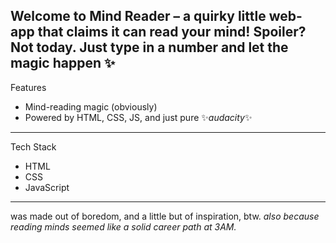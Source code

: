 Welcome to **Mind Reader** – a quirky little web-app that claims it can read your mind!
Spoiler? Not today. Just type in a number and let the magic happen ✨
-----
Features
- Mind-reading magic (obviously)
- Powered by HTML, CSS, JS, and just pure ✨*audacity*✨
-----
Tech Stack
- HTML 
- CSS
- JavaScript
-----
was made out of boredom, and a little but of inspiration, btw. *also because reading minds seemed like a solid career path at 3AM.*
